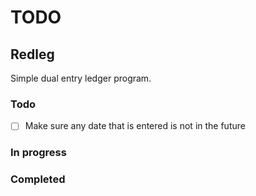 # TODO

## Redleg

Simple dual entry ledger program.

### Todo

- [ ] Make sure any date that is entered is not in the future

### In progress

### Completed
